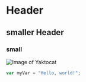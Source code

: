 # Header
## smaller Header 
### small

![Image of Yaktocat](https://octodex.github.com/images/yaktocat.png)

``` javascript
var myVar = "Hello, world!";
```
